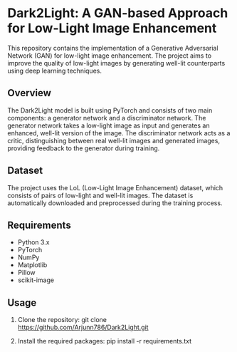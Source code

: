 # Dark2Light: A GAN-based Approach for Low-Light Image Enhancement

This repository contains the implementation of a Generative Adversarial Network (GAN) for low-light image enhancement. The project aims to improve the quality of low-light images by generating well-lit counterparts using deep learning techniques.

## Overview

The Dark2Light model is built using PyTorch and consists of two main components: a generator network and a discriminator network. The generator network takes a low-light image as input and generates an enhanced, well-lit version of the image. The discriminator network acts as a critic, distinguishing between real well-lit images and generated images, providing feedback to the generator during training.

## Dataset

The project uses the LoL (Low-Light Image Enhancement) dataset, which consists of pairs of low-light and well-lit images. The dataset is automatically downloaded and preprocessed during the training process.

## Requirements

- Python 3.x
- PyTorch
- NumPy
- Matplotlib
- Pillow
- scikit-image

## Usage

1. Clone the repository: git clone https://github.com/Arjunn786/Dark2Light.git

2. Install the required packages: pip install -r requirements.txt
